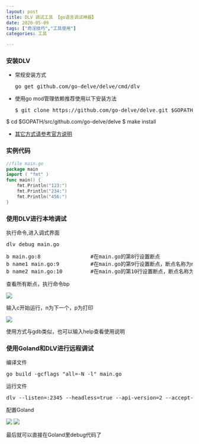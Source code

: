 ```yaml
---
layout: post
title: DLV 调试工具 【go语言调试神器】
date: 2020-05-09
tags: ["奇淫技巧","工具使用"]
categories: 工具

---
```


### 安装DLV

*   常规安装方式

    <pre class="theme:vs2012 lang:zsh decode:true">go get github.com/go-delve/delve/cmd/dlv</pre>

*   使用go mod管理依赖推荐使用以下安装方法

    <pre class="theme:vs2012 lang:zsh decode:true  ">$ git clone https://github.com/go-delve/delve.git $GOPATH/src/github.com/go-delve/delve
$ cd $GOPATH/src/github.com/go-delve/delve
$ make install</pre>

*   [其它方式请参考官方说明](https://github.com/go-delve/delve "其它方式请参考官方说明")

### 实例代码

```go
//file main.go 
package main 
import ( "fmt" ) 
func main() {
    fmt.Println("123:") 
    fmt.Println("234:") 
    fmt.Println("456:") 
}
```

<!-- wp:heading {"level":3} -->

### 使用DLV进行本地调试

<!-- /wp:heading -->

<!-- wp:paragraph -->

执行命令,进入调式界面

<!-- /wp:paragraph -->

<!-- wp:preformatted {"className":"theme:vs2012 lang:zsh decode:true"} -->
<pre class="wp-block-preformatted theme:vs2012 lang:zsh decode:true">dlv debug main.go</pre>
<!-- /wp:preformatted -->

<!-- wp:preformatted {"className":"theme:vs2012 lang:zsh decode:true"} -->
<pre class="wp-block-preformatted theme:vs2012 lang:zsh decode:true">b main.go:8                #在main.go的第8行设置断点
b name1 main.go:9          #在main.go的第9行设置断点，断点名称为name1 
b name2 main.go:10         #在main.go的第10行设置断点，断点名称为name2</pre>
<!-- /wp:preformatted -->

<!-- wp:paragraph -->

查看所有断点，执行命令bp

<!-- /wp:paragraph -->

<!-- wp:paragraph -->

![]({{site.url}}/images/blog/WeChat201fc1a59dc150835e79cdcbb05dd788.png) 

<!-- /wp:paragraph -->

<!-- wp:paragraph -->

输入c开始运行，n为下一个，p为打印

<!-- /wp:paragraph -->

<!-- wp:paragraph -->

![]({{site.url}}/images/blog/WeChat001b8f52969a3766b8dfa1a33425a761.png)

<!-- /wp:paragraph -->

<!-- wp:paragraph -->

使用方式与gdb类似，也可以输入help查看使用说明 

<!-- /wp:paragraph -->

<!-- wp:heading {"level":3} -->

### 使用Goland和DLV进行远程调试

<!-- /wp:heading -->

<!-- wp:group -->
<div class="wp-block-group"><div class="wp-block-group__inner-container"><!-- wp:paragraph -->

编译文件

<!-- /wp:paragraph -->

<!-- wp:freeform -->
<pre class="theme:vs2012 toolbar:2 lang:zsh decode:true">go build -gcflags "all=-N -l" main.go</pre>
<!-- /wp:freeform -->

<!-- wp:paragraph -->

运行文件

<!-- /wp:paragraph -->

<!-- wp:freeform -->
<pre class="theme:vs2012 toolbar:2 lang:zsh decode:true  ">dlv --listen=:2345 --headless=true --api-version=2 --accept-multiclient exec ./main</pre>
<!-- /wp:freeform -->


配置Goland

![]({{site.url}}/images/blog/WeChatfc83ee0205955cf29469f388c5842e9e.png)
![]({{site.url}}/images/blog/WeChat201fc1a59dc150835e79cdcbb05dd788.png) 

最后就可以直接在Goland里debug代码了
